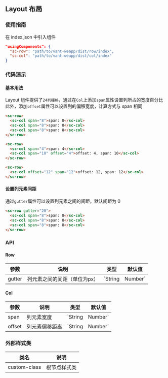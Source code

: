 ## Layout 布局

### 使用指南

在 index.json 中引入组件
```json
"usingComponents": {
  "sc-row": "path/to/vant-weapp/dist/row/index",
  "sc-col": "path/to/vant-weapp/dist/col/index"
}
```

### 代码演示

#### 基本用法

Layout 组件提供了`24列栅格`，通过在`Col`上添加`span`属性设置列所占的宽度百分比    
此外，添加`offset`属性可以设置列的偏移宽度，计算方式与 span 相同

```html
<sc-row>
  <sc-col span="8">span: 8</sc-col>
  <sc-col span="8">span: 8</sc-col>
  <sc-col span="8">span: 8</sc-col>
</sc-row>

<sc-row>
  <sc-col span="4">span: 4</sc-col>
  <sc-col span="10" offset="4">offset: 4, span: 10</sc-col>
</sc-row>

<sc-row>
  <sc-col offset="12" span="12">offset: 12, span: 12</sc-col>
</sc-row>
```

#### 设置列元素间距

通过`gutter`属性可以设置列元素之间的间距，默认间距为 0

```html
<sc-row gutter="20">
  <sc-col span="8">span: 8</sc-col>
  <sc-col span="8">span: 8</sc-col>
  <sc-col span="8">span: 8</sc-col>
</sc-row>
```

### API

#### Row

| 参数 | 说明 | 类型 | 默认值 |
|------|------|------|-------|
| gutter | 列元素之间的间距（单位为px） | `String | Number` | - |

#### Col

| 参数 | 说明 | 类型 | 默认值 |
|------|------|------|-------|
| span | 列元素宽度 | `String | Number` | - |
| offset | 列元素偏移距离 | `String | Number` | - |

### 外部样式类

| 类名 | 说明 |
|------|------|
| custom-class | 根节点样式类 |
